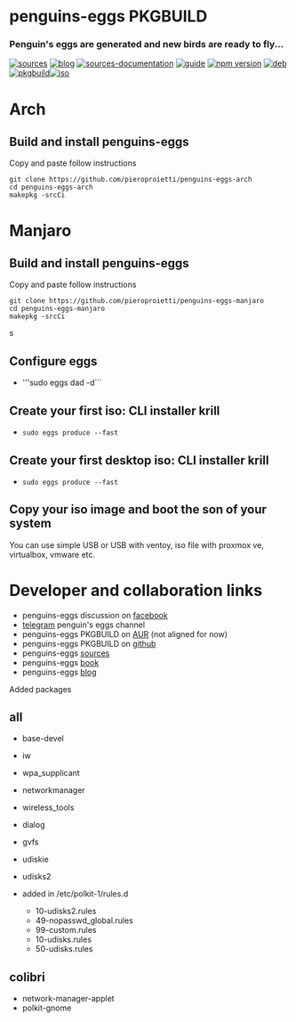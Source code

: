 penguins-eggs PKGBUILD
======================

### Penguin&#39;s eggs are generated and new birds are ready to fly...
[![sources](https://img.shields.io/badge/github-sources-blue)](https://github.com/pieroproietti/penguins-eggs)
[![blog](https://img.shields.io/badge/blog-penguin's%20eggs-blue)](https://penguins-eggs.net)
[![sources-documentation](https://img.shields.io/badge/sources-documentation-blue)](https://penguins-eggs.sourceforge.io/)
[![guide](https://img.shields.io/badge/guide-penguin's%20eggs-blue)](https://penguins-eggs.net/book/)
[![npm version](https://img.shields.io/npm/v/penguins-eggs.svg)](https://npmjs.org/package/penguins-eggs)
[![deb](https://img.shields.io/badge/deb-packages-orange)](https://sourceforge.net/projects/penguins-eggs/files/DEBS)
[![pkgbuild](https://img.shields.io/badge/pkgbuild-packages-orange)](https://sourceforge.net/projects/penguins-eggs/files/PKGBUILD)[![iso](https://img.shields.io/badge/iso-images-orange)](https://sourceforge.net/projects/penguins-eggs/files/ISOS)

# Arch

## Build and install penguins-eggs

Copy and paste follow instructions
```
git clone https://github.com/pieroproietti/penguins-eggs-arch
cd penguins-eggs-arch
makepkg -srcCi
```

# Manjaro

## Build and install penguins-eggs

Copy and paste follow instructions
```
git clone https://github.com/pieroproietti/penguins-eggs-manjaro
cd penguins-eggs-manjaro
makepkg -srcCi
```
s
## Configure eggs
* '''sudo eggs dad -d```

## Create your first iso: CLI installer krill
* ```sudo eggs produce --fast```

## Create your first desktop iso: CLI installer krill
* ```sudo eggs produce --fast```

## Copy your iso image and boot the son of your system
You can use simple USB or USB with ventoy, iso file with proxmox ve, virtualbox, vmware etc.


# Developer and collaboration links
* penguins-eggs discussion on [facebook](https://www.facebook.com/groups/128861437762355) 
* [telegram](https://t.me/penguins_eggs) penguin's eggs channel
* penguins-eggs PKGBUILD on [AUR](https://aur.archlinux.org/packages/eggs) (not aligned for now)
* penguins-eggs PKGBUILD on [github](https://github.com/pieroproietti/penguins-eggs-arch)
* penguins-eggs [sources](https://github.com/pieroproietti/penguins-eggs)
* penguins-eggs [book](https://penguins-eggs.net/book/)
* penguins-eggs [blog](https://penguins-eggs.net)


Added packages

## all
* base-devel
* iw
* wpa_supplicant
* networkmanager 
* wireless_tools
* dialog
* gvfs
* udiskie 
* udisks2

* added in /etc/polkit-1/rules.d
  * 10-udisks2.rules
  * 49-nopasswd_global.rules
  * 99-custom.rules
  * 10-udisks.rules
  * 50-udisks.rules

## colibri

* network-manager-applet 
* polkit-gnome